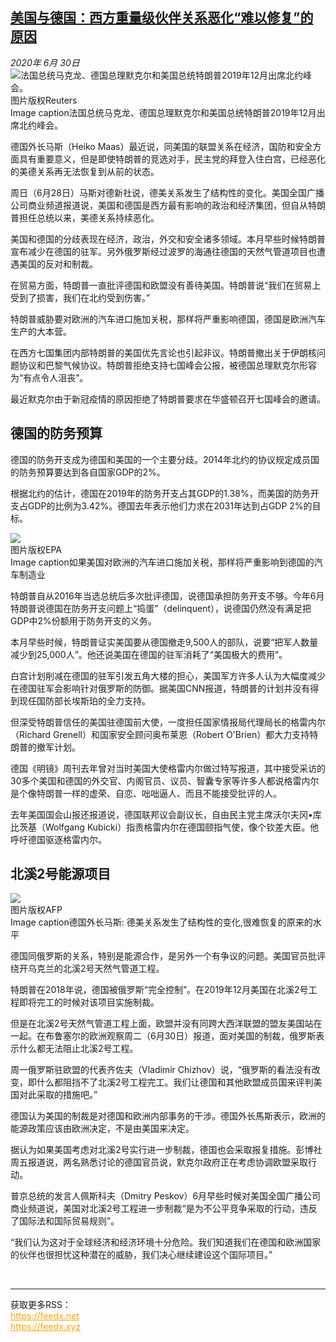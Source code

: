 <!--1593550014000-->
[美国与德国：西方重量级伙伴关系恶化“难以修复”的原因](http://www.bbc.com/zhongwen/simp/chinese-news-53241114)
------

<div><i>2020年 6月 30日</i></div><div><div class="story-body__inner" property="articleBody"><div class="media-landscape has-caption full-width lead"><span class="image-and-copyright-container"><img class="js-image-replace" alt="法国总统马克龙、德国总理默克尔和美国总统特朗普2019年12月出席北约峰会。" src="https://images.weserv.nl/?url=ichef.bbci.co.uk/news/640/cpsprodpb/8D79/production/_113171263_da719652-1b0e-40c2-bd46-dd005157f336.jpg"><span class="off-screen">图片版权</span><span class="story-image-copyright">Reuters</span></span><figcaption class="media-caption"><span class="off-screen">Image caption</span><span class="media-caption__text">法国总统马克龙、德国总理默克尔和美国总统特朗普2019年12月出席北约峰会。</span></figcaption></div><p class="story-body__introduction">德国外长马斯（Heiko Maas）最近说，同美国的联盟关系在经济，国防和安全方面具有重要意义，但是即使特朗普的竞选对手，民主党的拜登入住白宫，已经恶化的美德关系再无法恢复到从前的状态。</p><div id="bbccom_mpu_3" class="bbccom_slot mpu-ad" aria-hidden="true"><div class="bbccom_advert"></div></div><p>周日（6月28日）马斯对德新社说，德美关系发生了结构性的变化。美国全国广播公司商业频道报道说，美国和德国是西方最有影响的政治和经济集团，但自从特朗普担任总统以来，美德关系持续恶化。</p><p>美国和德国的分歧表现在经济，政治，外交和安全诸多领域。本月早些时候特朗普宣布减少在德国的驻军。另外俄罗斯经过波罗的海通往德国的天然气管道项目也遭遇美国的反对和制裁。</p><div id="bbccom_mpu_1_2" class="bbccom_slot mpu-ad" aria-hidden="true"><div class="bbccom_advert"></div></div><p>在贸易方面，特朗普一直批评德国和欧盟没有善待美国。特朗普说“我们在贸易上受到了损害，我们在北约受到伤害。”</p><p>特朗普威胁要对欧洲的汽车进口施加关税，那样将严重影响德国，德国是欧洲汽车生产的大本营。</p><p>在西方七国集团内部特朗普的美国优先言论也引起非议。特朗普撤出关于伊朗核问题协议和巴黎气候协议。特朗普拒绝支持七国峰会公报，被德国总理默克尔形容为“有点令人沮丧”。</p><p>最近默克尔由于新冠疫情的原因拒绝了特朗普要求在华盛顿召开七国峰会的邀请。</p><h2 class="story-body__crosshead">德国的防务预算</h2><p>德国的防务开支成为德国和美国的一个主要分歧。2014年北约的协议规定成员国的防务预算要达到各自国家GDP的2%。</p><p>根据北约的估计，德国在2019年的防务开支占其GDP的1.38%，而美国的防务开支占GDP的比例为3.42%。德国去年表示他们力求在2031年达到占GDP 2%的目标。</p><div class="media-landscape has-caption full-width"><span class="image-and-copyright-container"><img src="https://images.weserv.nl/?url=ichef.bbci.co.uk/news/640/cpsprodpb/129B9/production/_113171267_dc822e9d-6c79-40dc-87cd-d67dbd514574.jpg"><br><span class="off-screen">图片版权</span><span class="story-image-copyright">EPA</span></span><figcaption class="media-caption"><span class="off-screen">Image caption</span><span class="media-caption__text">如果美国对欧洲的汽车进口施加关税，那样将严重影响到德国的汽车制造业</span></figcaption></div><p>特朗普自从2016年当选总统后多次批评德国，说德国承担防务开支不够。今年6月特朗普说德国在防务开支问题上“捣蛋”（delinquent），说德国仍然没有满足把GDP中2%份额用于防务开支的义务。</p><p>本月早些时候，特朗普证实美国要从德国撤走9,500人的部队，说要“把军人数量减少到25,000人”。他还说美国在德国的驻军消耗了“美国极大的费用”。</p><p>白宫计划削减在德国的驻军引发五角大楼的担心，美国军方许多人认为大幅度减少在德国驻军会影响针对俄罗斯的防御。据美国CNN报道，特朗普的计划并没有得到现任国防部长埃斯珀的全力支持。</p><p>但深受特朗普信任的美国驻德国前大使，一度担任国家情报局代理局长的格雷内尔（Richard Grenell）和国家安全顾问奥布莱恩（Robert O'Brien）都大力支持特朗普的撤军计划。</p><p>德国《明镜》周刊去年曾对当时美国大使格雷内尔做过特写报道，其中接受采访的30多个美国和德国的外交官、内阁官员、议员、智囊专家等许多人都说格雷内尔是个像特朗普一样的虚荣、自恋、咄咄逼人、而且不能接受批评的人。</p><p>去年美国国会山报还报道说，德国联邦议会副议长，自由民主党主席沃尔夫冈•库比茨基（Wolfgang Kubicki）指责格雷内尔在德国颐指气使，像个钦差大臣。他呼吁德国驱逐格雷内尔。</p><h2 class="story-body__crosshead">北溪2号能源项目</h2><div class="media-landscape has-caption full-width"><span class="image-and-copyright-container"><img src="https://images.weserv.nl/?url=ichef.bbci.co.uk/news/640/cpsprodpb/DB99/production/_113171265_259f7660-33e2-430b-b67c-fa15fa6420e1.jpg"><br><span class="off-screen">图片版权</span><span class="story-image-copyright">AFP</span></span><figcaption class="media-caption"><span class="off-screen">Image caption</span><span class="media-caption__text">德国外长马斯: 德美关系发生了结构性的变化,很难恢复的原来的水平</span></figcaption></div><p>德国同俄罗斯的关系，特别是能源合作，是另外一个有争议的问题。美国官员批评绕开乌克兰的北溪2号天然气管道工程。</p><p>特朗普在2018年说，德国被俄罗斯“完全控制”。在2019年12月美国在北溪2号工程即将完工的时候对该项目实施制裁。</p><p>但是在北溪2号天然气管道工程上面，欧盟并没有同跨大西洋联盟的盟友美国站在一起。在布鲁塞尔的欧洲观察周二（6月30日）报道，面对美国的制裁，俄罗斯表示什么都无法阻止北溪2号工程。</p><p>周一俄罗斯驻欧盟的代表齐佐夫（Vladimir Chizhov）说，“俄罗斯的看法没有改变，即什么都阻挡不了北溪2号工程完工。我们让德国和其他欧盟成员国来评判美国对此采取的措施吧。”</p><p>德国认为美国的制裁是对德国和欧洲内部事务的干涉。德国外长馬斯表示，欧洲的能源政策应该由欧洲决定，不是由美国来决定。</p><p>据认为如果美国考虑对北溪2号实行进一步制裁，德国也会采取报复措施。彭博社周五报道说，两名熟悉讨论的德国官员说，默克尔政府正在考虑协调欧盟采取行动。</p><p>普京总统的发言人佩斯科夫（Dmitry Peskov）6月早些时候对美国全国广播公司商业频道说，美国对北溪2号工程进一步制裁“是为不公平竞争采取的行动，违反了国际法和国际贸易规则”。</p><p>“我们认为这对于全球经济和经济环境十分危险。我们知道我们在德国和欧洲国家的伙伴也很担忧这种潜在的威胁，我们决心继续建设这个国际项目。”</p></div></div><br><hr><div>获取更多RSS：<br><a href="https://feedx.net" style="color:orange" target="_blank">https://feedx.net</a> <br><a href="https://feedx.xyz" style="color:orange" target="_blank">https://feedx.xyz</a><br></div>

